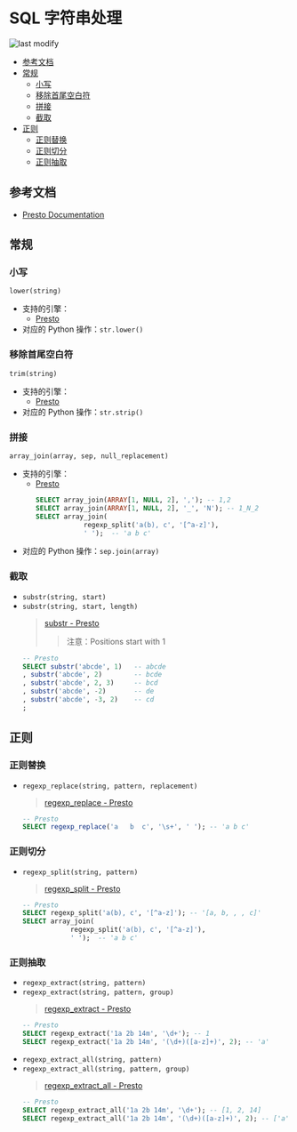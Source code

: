 SQL 字符串处理
===
<!--START_SECTION:badge-->

![last modify](https://img.shields.io/static/v1?label=last%20modify&message=2022-10-13%2001%3A56%3A19&color=yellowgreen&style=flat-square)

<!--END_SECTION:badge-->

- [参考文档](#参考文档)
- [常规](#常规)
    - [小写](#小写)
    - [移除首尾空白符](#移除首尾空白符)
    - [拼接](#拼接)
    - [截取](#截取)
- [正则](#正则)
    - [正则替换](#正则替换)
    - [正则切分](#正则切分)
    - [正则抽取](#正则抽取)

## 参考文档
- [Presto Documentation](https://prestodb.io/docs/current/)

## 常规

### 小写
`lower(string)`
- 支持的引擎：
    - [Presto](https://prestodb.io/docs/current/functions/string.html#lower)
- 对应的 Python 操作：`str.lower()`

### 移除首尾空白符
`trim(string)`
- 支持的引擎：
    - [Presto](https://prestodb.io/docs/current/functions/string.html#trim)
- 对应的 Python 操作：`str.strip()`

### 拼接
`array_join(array, sep, null_replacement)`
- 支持的引擎：
    - [Presto](https://prestodb.io/docs/current/functions/array.html#array_join)
        ```sql
        SELECT array_join(ARRAY[1, NULL, 2], ','); -- 1,2
        SELECT array_join(ARRAY[1, NULL, 2], '_', 'N'); -- 1_N_2
        SELECT array_join(
                    regexp_split('a(b), c', '[^a-z]'), 
                    ' ');  -- 'a b c'
        ```
- 对应的 Python 操作：`sep.join(array)`

### 截取
- `substr(string, start)`
- `substr(string, start, length)`
    > [substr - Presto](https://prestodb.io/docs/current/functions/string.html#substr)
    >> 注意：Positions start with 1
    ```sql
    -- Presto
    SELECT substr('abcde', 1)   -- abcde
    , substr('abcde', 2)        -- bcde
    , substr('abcde', 2, 3)     -- bcd
    , substr('abcde', -2)       -- de
    , substr('abcde', -3, 2)    -- cd
    ;
    ```


## 正则

### 正则替换
- `regexp_replace(string, pattern, replacement)`
    > [regexp_replace - Presto](https://prestodb.io/docs/current/functions/regexp.html#regexp_replace)
    ```sql
    -- Presto
    SELECT regexp_replace('a   b  c', '\s+', ' '); -- 'a b c'
    ```

### 正则切分
- `regexp_split(string, pattern)`
    > [regexp_split - Presto](https://prestodb.io/docs/current/functions/regexp.html#regexp_split)
    ```sql
    -- Presto
    SELECT regexp_split('a(b), c', '[^a-z]'); -- '[a, b, , , c]'
    SELECT array_join(
                regexp_split('a(b), c', '[^a-z]'), 
                ' ');  -- 'a b c'
    ``` 

### 正则抽取
- `regexp_extract(string, pattern)`
- `regexp_extract(string, pattern, group)`
    > [regexp_extract - Presto](https://prestodb.io/docs/current/functions/regexp.html#regexp_extract)
    ```sql
    -- Presto
    SELECT regexp_extract('1a 2b 14m', '\d+'); -- 1
    SELECT regexp_extract('1a 2b 14m', '(\d+)([a-z]+)', 2); -- 'a'
    ```
- `regexp_extract_all(string, pattern)`
- `regexp_extract_all(string, pattern, group)`
    > [regexp_extract_all - Presto](https://prestodb.io/docs/current/functions/regexp.html#regexp_extract_all)
    ```sql
    -- Presto
    SELECT regexp_extract_all('1a 2b 14m', '\d+'); -- [1, 2, 14]
    SELECT regexp_extract_all('1a 2b 14m', '(\d+)([a-z]+)', 2); -- ['a', 'b', 'm']
    ```